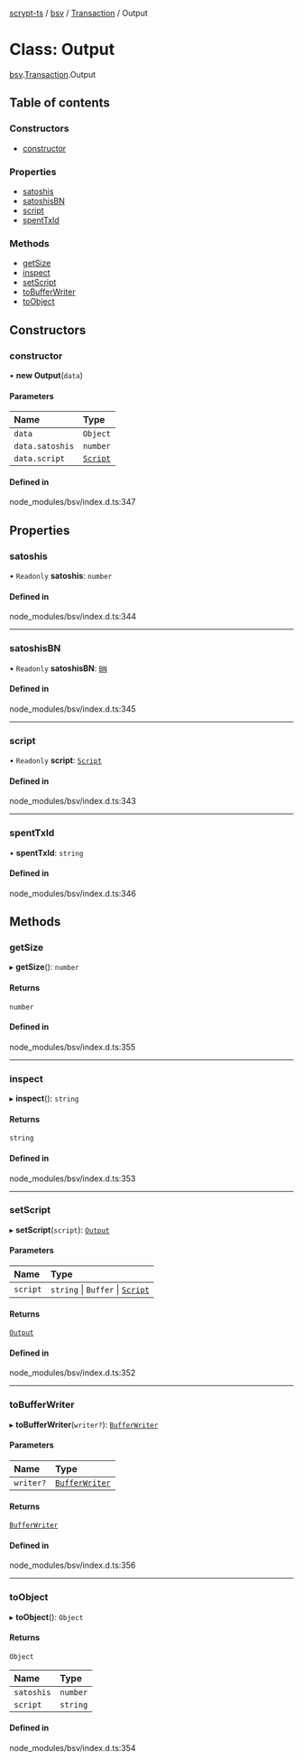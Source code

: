 [scrypt-ts](../README.md) / [bsv](../modules/bsv.md) / [Transaction](../modules/bsv.Transaction.md) / Output

# Class: Output

[bsv](../modules/bsv.md).[Transaction](../modules/bsv.Transaction.md).Output

## Table of contents

### Constructors

- [constructor](bsv.Transaction.Output.md#constructor)

### Properties

- [satoshis](bsv.Transaction.Output.md#satoshis)
- [satoshisBN](bsv.Transaction.Output.md#satoshisbn)
- [script](bsv.Transaction.Output.md#script)
- [spentTxId](bsv.Transaction.Output.md#spenttxid)

### Methods

- [getSize](bsv.Transaction.Output.md#getsize)
- [inspect](bsv.Transaction.Output.md#inspect)
- [setScript](bsv.Transaction.Output.md#setscript)
- [toBufferWriter](bsv.Transaction.Output.md#tobufferwriter)
- [toObject](bsv.Transaction.Output.md#toobject)

## Constructors

### constructor

• **new Output**(`data`)

#### Parameters

| Name | Type |
| :------ | :------ |
| `data` | `Object` |
| `data.satoshis` | `number` |
| `data.script` | [`Script`](bsv.Script-1.md) |

#### Defined in

node_modules/bsv/index.d.ts:347

## Properties

### satoshis

• `Readonly` **satoshis**: `number`

#### Defined in

node_modules/bsv/index.d.ts:344

___

### satoshisBN

• `Readonly` **satoshisBN**: [`BN`](bsv.crypto.BN.md)

#### Defined in

node_modules/bsv/index.d.ts:345

___

### script

• `Readonly` **script**: [`Script`](bsv.Script-1.md)

#### Defined in

node_modules/bsv/index.d.ts:343

___

### spentTxId

• **spentTxId**: `string`

#### Defined in

node_modules/bsv/index.d.ts:346

## Methods

### getSize

▸ **getSize**(): `number`

#### Returns

`number`

#### Defined in

node_modules/bsv/index.d.ts:355

___

### inspect

▸ **inspect**(): `string`

#### Returns

`string`

#### Defined in

node_modules/bsv/index.d.ts:353

___

### setScript

▸ **setScript**(`script`): [`Output`](bsv.Transaction.Output.md)

#### Parameters

| Name | Type |
| :------ | :------ |
| `script` | `string` \| `Buffer` \| [`Script`](bsv.Script-1.md) |

#### Returns

[`Output`](bsv.Transaction.Output.md)

#### Defined in

node_modules/bsv/index.d.ts:352

___

### toBufferWriter

▸ **toBufferWriter**(`writer?`): [`BufferWriter`](bsv.encoding.BufferWriter.md)

#### Parameters

| Name | Type |
| :------ | :------ |
| `writer?` | [`BufferWriter`](bsv.encoding.BufferWriter.md) |

#### Returns

[`BufferWriter`](bsv.encoding.BufferWriter.md)

#### Defined in

node_modules/bsv/index.d.ts:356

___

### toObject

▸ **toObject**(): `Object`

#### Returns

`Object`

| Name | Type |
| :------ | :------ |
| `satoshis` | `number` |
| `script` | `string` |

#### Defined in

node_modules/bsv/index.d.ts:354
